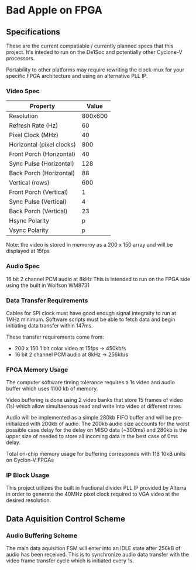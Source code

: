 # Bad Apple on FPGA

## Specifications

These are the current compatiable / currently planned specs that this project. It's inteded to run on the De1Soc and potentially other Cyclone-V processors.

Portability to other platforms may require rewriting the clock-mux for your specific FPGA architecture and using an alternative PLL IP.  

### Video Spec

| Property                  | Value  |
|---------------------------|--------|
| Resolution                | 800x600|
| Refresh Rate (Hz)         | 60     |
| Pixel Clock (MHz)         | 40     |
| Horizontal (pixel clocks) | 800    |
| Front Porch (Horizontal)  | 40     |
| Sync Pulse (Horizontal)   | 128    |
| Back Porch (Horizontal)   | 88     |
| Vertical (rows)           | 600    |
| Front Porch (Vertical)    | 1      |
| Sync Pulse (Vertical)     | 4      |
| Back Porch (Vertical)     | 23     |
| Hsync Polarity            | p      |
| Vsync Polarity            | p      |

Note: the video is stored in memoroy as a 200 x 150 array and will be displayed at 15fps

### Audio Spec

16 bit 2 channel PCM audio at 8kHz
This is intended to run on the FPGA side using the built in Wolfson WM8731

### Data Transfer Requirements

Cables for SPI clock must have good enough signal integraity to run at 1MHz minimum.
Software scripts must be able to fetch data and begin initiating data transfer within 147ms.

These transfer requirements come from:

- 200 x 150 1 bit color video at 15fps -> 450kb/s
- 16 bit 2 channel PCM audio at 8kHz -> 256kb/s

### FPGA Memory Usage

The computer software timing tolerance requires a 1s video and audio buffer which uses 1100 kb of memory.

Video buffering is done using 2 video banks that store 15 frames of video (1s) which allow simultaenous read and write into video at different rates.

Audio will be implemented as a simple 280kb FIFO buffer and will be pre-initialized with 200kb of audio.
The 200kb audio size accounts for the worst possible case delay for the delay on MISO data (~300ms)
and 280kb is the upper size of needed to store all incoming data in the best case of 0ms delay.

Total on-chip memory usage for buffering corresponds with 118 10kB units on Cyclon-V FPGAs

### IP Block Usage

This project utilizes the built in fractional divider PLL IP provided by Alterra in order to generate the 40MHz pixel clock required to VGA video at the desired resolution.

## Data Aquisition Control Scheme

<!-- There is a data aquisition FSM which acts as a wrapper for another SPI FSM which will drive the logic behind the SPI communication protocol used. -->

<!-- ### Video Buffering Scheme -->

### Audio Buffering Scheme

The main data aquisition FSM will enter into an IDLE state after 256kB of audio has been received.
This is to synchronize audio data transfer with the video frame transfer cycle which is initiated every 1s.
